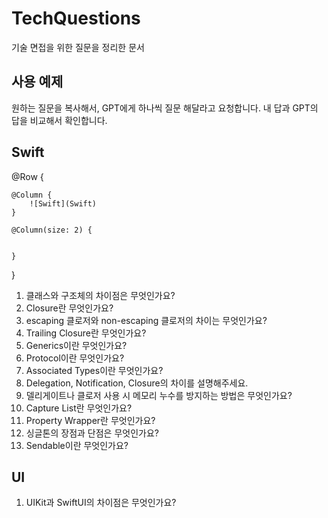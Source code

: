 # TechQuestions

기술 면접을 위한 질문을 정리한 문서

## 사용 예제 

원하는 질문을 복사해서, GPT에게 하나씩 질문 해달라고 요청합니다. 
내 답과 GPT의 답을 비교해서 확인합니다. 

## Swift

@Row {
    
    @Column {
        ![Swift](Swift)
    }
    
    @Column(size: 2) {
        

    }
} 

1. 클래스와 구조체의 차이점은 무엇인가요?
2. Closure란 무엇인가요?
3. escaping 클로저와 non-escaping 클로저의 차이는 무엇인가요?
4. Trailing Closure란 무엇인가요?
5. Generics이란 무엇인가요?
6. Protocol이란 무엇인가요?
7. Associated Types이란 무엇인가요?
8. Delegation, Notification, Closure의 차이를 설명해주세요.
9. 델리게이트나 클로저 사용 시 메모리 누수를 방지하는 방법은 무엇인가요?
10. Capture List란 무엇인가요?
11. Property Wrapper란 무엇인가요?
12. 싱글톤의 장점과 단점은 무엇인가요?
13. Sendable이란 무엇인가요? 

## UI 

1. UIKit과 SwiftUI의 차이점은 무엇인가요? 


